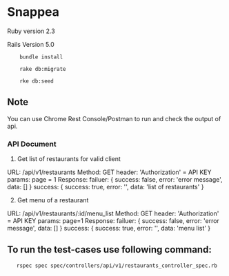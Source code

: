 # Snappea

Ruby version 2.3

Rails Version 5.0

 ```
     bundle install

     rake db:migrate

     rke db:seed
 ```

## Note
You can use Chrome Rest Console/Postman to run and check the output of api.

### API Document
1. Get list of restaurants for valid client

  URL: /api/v1/restaurants
  Method:  GET
  header: 'Authorization' = API KEY
  params:  page = 1
  Response:
     failuer: { success: false, error: 'error message', data: [] }
     success: { success: true, error: '', data: 'list of restaurants' }

2. Get menu of a restaurant

  URL: /api/v1/restaurants/:id/menu_list
  Method: GET
  header: 'Authorization' = API KEY
  params: page=1
  Response:
    failuer: { success: false, error: 'error message', data: [] }
    success: { success: true, error: '', data: 'menu list' }


## To run the test-cases use following command:
 ```
    rspec spec spec/controllers/api/v1/restaurants_controller_spec.rb
 ```
